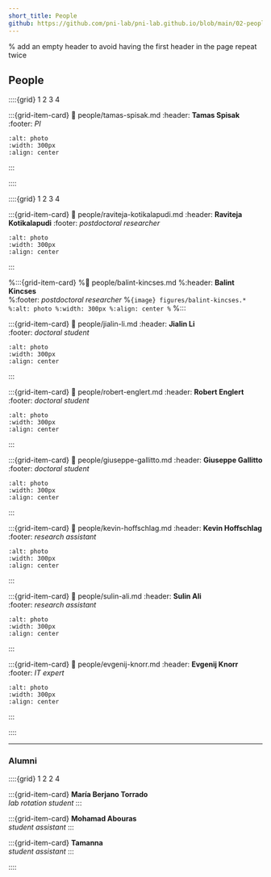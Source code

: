 ```yaml
---
short_title: People
github: https://github.com/pni-lab/pni-lab.github.io/blob/main/02-people.md
---
```


% add an empty header to avoid having the first header in the page repeat twice
##

## People

::::{grid} 1 2 3 4


:::{grid-item-card}
:link: people/tamas-spisak.md
:header: **Tamas Spisak**
:footer: *PI*
```{image} figures/tamas-spisak4.*
:alt: photo
:width: 300px
:align: center
```

:::

::::

::::{grid} 1 2 3 4

:::{grid-item-card}
:link: people/raviteja-kotikalapudi.md
:header: **Raviteja Kotikalapudi**
:footer: *postdoctoral researcher*
```{image} figures/raviteja-kotikalapudi.*
:alt: photo
:width: 300px
:align: center
```
:::


%:::{grid-item-card}
%:link: people/balint-kincses.md
%:header: **Balint Kincses** <br>
%:footer: *postdoctoral researcher*
%```{image} figures/balint-kincses.*
%:alt: photo
%:width: 300px
%:align: center
%```
%:::


:::{grid-item-card}
:link: people/jialin-li.md
:header: **Jialin Li** <br>
:footer: *doctoral student*
```{image} figures/jialin-li.*
:alt: photo
:width: 300px
:align: center
```
:::


:::{grid-item-card}
:link: people/robert-englert.md
:header: **Robert Englert** <br>
:footer: *doctoral student*
```{image} figures/robert-englert.*
:alt: photo
:width: 300px
:align: center
```
:::


:::{grid-item-card}
:link: people/giuseppe-gallitto.md
:header: **Giuseppe Gallitto**
:footer: *doctoral student*
```{image} figures/giuseppe-gallitto.*
:alt: photo
:width: 300px
:align: center
```
:::


:::{grid-item-card}
:link: people/kevin-hoffschlag.md
:header: **Kevin Hoffschlag**
:footer: *research assistant*
```{image} figures/kevin-hoffschlag.*
:alt: photo
:width: 300px
:align: center
```
:::


:::{grid-item-card}
:link: people/sulin-ali.md
:header: **Sulin Ali** <br>
:footer: *research assistant*
```{image} figures/sulin-ali.*
:alt: photo
:width: 300px
:align: center
```
:::

:::{grid-item-card}
:link: people/evgenij-knorr.md
:header: **Evgenij Knorr** <br>
:footer: *IT expert*
```{image} figures/evgenij-knorr.*
:alt: photo
:width: 300px
:align: center
```
:::


::::

---------------------------
### Alumni

::::{grid} 1 2 2 4

:::{grid-item-card}
**María Berjano Torrado** \
*lab rotation student*
:::

:::{grid-item-card}
**Mohamad Abouras** \
*student assistant*
:::

:::{grid-item-card}
**Tamanna** \
*student assistant*
:::

::::
